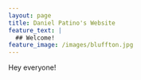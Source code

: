 ```yaml
---
layout: page
title: Daniel Patino's Website
feature_text: |
  ## Welcome!
feature_image: /images/bluffton.jpg
---
```


Hey everyone! 
